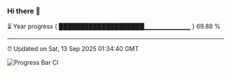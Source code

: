 ### Hi there 👋

⏳ Year progress { ████████████████████▁▁▁▁▁▁▁▁▁▁ } 69.88 %

---

⏰ Updated on Sat, 13 Sep 2025 01:34:40 GMT

![Progress Bar CI](https://github.com/liununu/liununu/workflows/Progress%20Bar%20CI/badge.svg)
